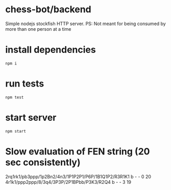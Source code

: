 # chess-bot/backend

Simple nodejs stockfish HTTP server.
PS: Not meant for being consumed by more than one person at a time

# install dependencies

`npm i`

# run tests

`npm test`

# start server

`npm start`

# Slow evaluation of FEN string (20 sec consistently)

2rq1rk1/pb3ppp/1p2Bn2/4n3/1P1P2P1/P6P/1B1Q1P2/R3R1K1 b - - 0 20
4r1k1/ppp2ppp/8/3q4/3P3P/2P1BPbb/P3K3/R2Q4 b - - 3 19
